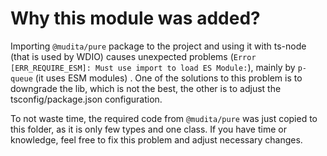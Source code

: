 # Why this module was added?

Importing `@mudita/pure` package to the project and using it with ts-node (that is used by WDIO) causes unexpected problems (`Error [ERR_REQUIRE_ESM]: Must use import to load ES Module:`), mainly by `p-queue` (it uses ESM modules) . One of the solutions to this problem is to downgrade the lib, which is not the best, the other is to adjust the tsconfig/package.json configuration.

To not waste time, the required code from `@mudita/pure` was just copied to this folder, as it is only few types and one class. If you have time or knowledge, feel free to fix this problem and adjust necessary changes.
